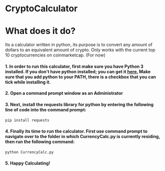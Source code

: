 # CryptoCalculator

# What does it do?

Its a calculator written in python, its purpose is to convert any amount of dollars to an equivalent amount of crypto. Only works with the current top 10 cryptocurrencies on coinmarketcap. (For now)

####  1. In order to run this calculator, first make sure you have Python 3 installed. If you don't have python installed; you can get it [here.](https://www.python.org/ftp/python/3.6.4/python-3.6.4.exe) Make sure that you add python to your PATH, there is a checkbox that you can tick while installing it.

####  2. Open a command prompt window as an __Administrator__

####  3. Next, install the requests library for python by entering the following line of code into the command prompt:

```bash
pip install requests
```

####  4. Finally its time to run the calculator. First use command prompt to navigate over to the folder in which CurrencyCalc.py is currently residing, then run the following command:

```bash
python CurrencyCalc.py
```

####   5. Happy Calculating! 

